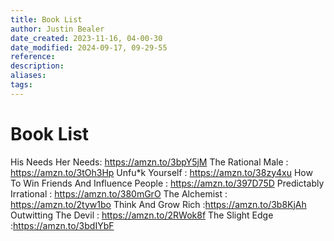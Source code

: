 ```yaml
---
title: Book List
author: Justin Bealer
date_created: 2023-11-16, 04-00-30
date_modified: 2024-09-17, 09-29-55
reference: 
description: 
aliases: 
tags: 
---
```

# Book List

His Needs Her Needs: https://amzn.to/3bpY5jM
The Rational Male : https://amzn.to/3tOh3Hp
Unfu*k Yourself : https://amzn.to/38zy4xu
How To Win Friends And Influence People : https://amzn.to/397D75D
Predictably Irrational : https://amzn.to/380mGrO
The Alchemist : https://amzn.to/2tyw1bo
Think And Grow Rich :https://amzn.to/3b8KjAh
Outwitting The Devil : https://amzn.to/2RWok8f
The Slight Edge :https://amzn.to/3bdIYbF

